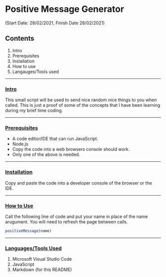 # Positive Message Generator
(Start Date: 28/02/2021, Finish Date 28/02/2021)

## Contents

1. Intro
2. Prerequisites
3. Installation
4. How to use
5. Langauges/Tools used

---

### <ins>Intro</ins>

This small script will be used to send nice random nice things to you when called. This is just a proof of some of the concepts that I have been learning during my brief time coding.

---

### <ins>Prerequisites</ins>

* A code editor/IDE that can run JavaScript.  
* Node.js  
* Copy the code into a web browsers console should work.  
* Only one of the above is needed.

---

### <ins>Installation</ins>

Copy and paste the code into a developer console of the browser or the IDE.

---

### <ins>How to Use</ins>

Call the following line of code and put your name in place of the name arugument. You will need to refresh the page between calls.
``` javascript 
positiveMessage(name)
```

---

### <ins>Languages/Tools Used</ins>

1. Microsoft Visual Studio Code
2. JavaScript
3. Markdown (for this README)